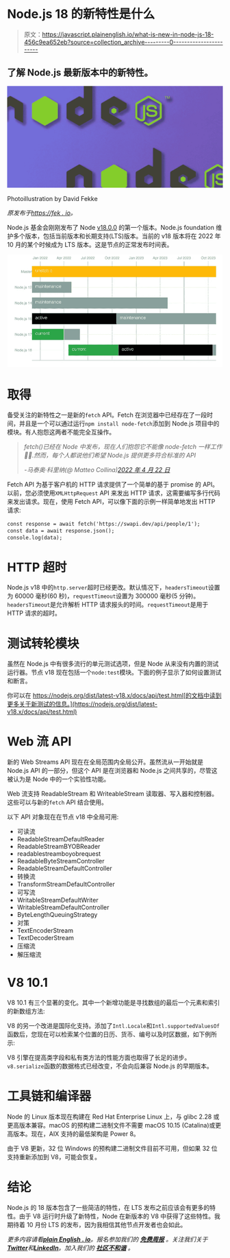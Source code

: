 # Node.js 18 的新特性是什么

> 原文：<https://javascript.plainenglish.io/what-is-new-in-node-js-18-456c9ea652eb?source=collection_archive---------0----------------------->

## 了解 Node.js 最新版本中的新特性。

![](img/559ba3a24a9d958d0429d195167fe47a.png)

Photoillustration by David Fekke

*原发布于*[*https://fek . io*](https://fek.io/blog/what-is-new-in-node-js-18/)*。*

Node.js 基金会刚刚发布了 Node [v18.0.0](https://github.com/nodejs/node/blob/master/doc/changelogs/CHANGELOG_V18.md#18.0.0) 的第一个版本。Node.js foundation 维护多个版本，包括当前版本和长期支持(LTS)版本。当前的 v18 版本将在 2022 年 10 月的某个时候成为 LTS 版本。这是节点的正常发布时间表。

![](img/9b905dde34e5894146fe0c81426779f3.png)

# 取得

备受关注的新特性之一是新的`fetch` API。Fetch 在浏览器中已经存在了一段时间，并且是一个可以通过运行`npm install node-fetch`添加到 Node.js 项目中的模块。有人抱怨这两者不能完全互操作。

> *fetch()已经在 Node 中发布，现在人们抱怨它不能像 node-fetch 一样工作🤦‍♂️.然而，每个人都说他们希望 Node.js 提供更多符合标准的 API*
> 
> *-马泰奥·科里纳(@ Matteo Collina)*[*2022 年 4 月 22 日*](https://twitter.com/matteocollina/status/1517617719838973953?ref_src=twsrc%5Etfw)

Fetch API 为基于客户机的 HTTP 请求提供了一个简单的基于 promise 的 API。以前，您必须使用`XMLHttpRequest` API 来发出 HTTP 请求，这需要编写多行代码来发出请求。现在，使用 Fetch API，可以像下面的示例一样简单地发出 HTTP 请求:

```
const response = await fetch('https://swapi.dev/api/people/1');
const data = await response.json();
console.log(data);
```

# HTTP 超时

Node.js v18 中的`http.server`超时已经更改。默认情况下，`headersTimeout`设置为 60000 毫秒(60 秒)，`requestTimeout`设置为 300000 毫秒(5 分钟)。`headersTimeout`是允许解析 HTTP 请求报头的时间。`requestTimeout`是用于 HTTP 请求的超时。

# 测试转轮模块

虽然在 Node.js 中有很多流行的单元测试选项，但是 Node 从来没有内置的测试运行器。节点 v18 现在包括一个`node:test`模块。下面的例子显示了如何设置测试和断言。

你可以在 https://nodejs.org/dist/latest-v18.x/docs/api/test.html[的文档中读到更多关于新测试的信息。](https://nodejs.org/dist/latest-v18.x/docs/api/test.html)

# Web 流 API

新的 Web Streams API 现在在全局范围内全局公开。虽然流从一开始就是 Node.js API 的一部分，但这个 API 是在浏览器和 Node.js 之间共享的，尽管这被认为是 Node 中的一个实验性功能。

Web 流支持 ReadableStream 和 WriteableStream 读取器、写入器和控制器。这些可以与新的`fetch` API 结合使用。

以下 API 对象现在在节点 v18 中全局可用:

*   可读流
*   ReadableStreamDefaultReader
*   ReadableStreamBYOBReader
*   readablestreamboyobrequest
*   ReadableByteStreamController
*   ReadableStreamDefaultController
*   转换流
*   TransformStreamDefaultController
*   可写流
*   WritableStreamDefaultWriter
*   WritableStreamDefaultController
*   ByteLengthQueuingStrategy
*   对策
*   TextEncoderStream
*   TextDecoderStream
*   压缩流
*   解压缩流

# V8 10.1

V8 10.1 有三个显著的变化。其中一个新增功能是寻找数组的最后一个元素和索引的新数组方法:

V8 的另一个改进是国际化支持。添加了`Intl.Locale`和`Intl.supportedValuesOf`函数后，您现在可以检索某个位置的日历、货币、编号以及时区数据，如下例所示:

V8 引擎在提高类字段和私有类方法的性能方面也取得了长足的进步。`v8.serialize`函数的数据格式已经改变，不会向后兼容 Node.js 的早期版本。

# 工具链和编译器

Node 的 Linux 版本现在构建在 Red Hat Enterprise Linux 上，与 glibc 2.28 或更高版本兼容。macOS 的预构建二进制文件不需要 macOS 10.15 (Catalina)或更高版本。现在，AIX 支持的最低架构是 Power 8。

由于 V8 更新，32 位 Windows 的预构建二进制文件目前不可用，但如果 32 位支持重新添加到 V8，可能会恢复。

# 结论

Node.js 的 18 版本包含了一些简洁的特性，在 LTS 发布之前应该会有更多的特性。由于 V8 运行时升级了新特性，Node 在新版本的 V8 中获得了这些特性。我期待着 10 月份 LTS 的发布，因为我相信其他节点开发者也会如此。

*更多内容请看*[***plain English . io***](https://plainenglish.io/)*。报名参加我们的* [***免费周报***](http://newsletter.plainenglish.io/) *。关注我们关于*[***Twitter***](https://twitter.com/inPlainEngHQ)*和*[***LinkedIn***](https://www.linkedin.com/company/inplainenglish/)*。加入我们的* [***社区不和谐***](https://discord.gg/GtDtUAvyhW) *。*